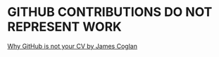 # GITHUB CONTRIBUTIONS DO NOT REPRESENT WORK

[Why GitHub is not your CV by James Coglan](https://blog.jcoglan.com/2013/11/15/why-github-is-not-your-cv/)
